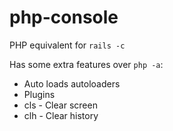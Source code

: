 php-console
===========

PHP equivalent for `rails -c`

Has some extra features over `php -a`:
 * Auto loads autoloaders
 * Plugins
  * cls - Clear screen
  * clh - Clear history